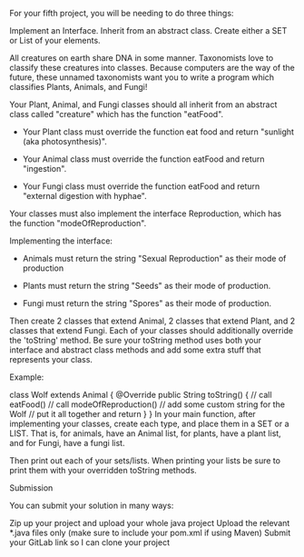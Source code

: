 For your fifth project, you will be needing to do three things:

Implement an Interface.
Inherit from an abstract class.
Create either a SET or List of your elements.

All creatures on earth share DNA in some manner. Taxonomists love to classify these creatures into classes. Because computers are the way of the future, these unnamed taxonomists want you to write a program which classifies Plants, Animals, and Fungi!

Your Plant, Animal, and Fungi classes should all inherit from an abstract class called "creature" which has the function "eatFood".

- Your Plant class must override the function eat food and return "sunlight (aka photosynthesis)".

- Your Animal class must override the function eatFood and return "ingestion".

- Your Fungi class must override the function eatFood and return "external digestion with hyphae".



Your classes must also implement the interface Reproduction, which has the function "modeOfReproduction".

Implementing the interface:

- Animals must return the string "Sexual Reproduction" as their mode of production

- Plants must return the string "Seeds" as their mode of production.

- Fungi must return the string "Spores" as their mode of production.



Then create 2 classes that extend Animal, 2 classes that extend Plant, and 2 classes that extend Fungi.  Each of your classes should additionally override the 'toString' method. Be sure your toString method uses both your interface and abstract class methods and add some extra stuff that represents your class.

Example:

class Wolf extends Animal {
@Override
public String toString() {
// call eatFood()
// call modeOfReproduction()
// add some custom string for the Wolf
// put it all together and return
}
}
In your main function, after implementing your classes, create each type, and place them in a SET or a LIST. That is, for animals, have an Animal list, for plants, have a plant list, and for Fungi, have a fungi list.

Then print out each of your sets/lists. When printing your lists be sure to print them with your overridden toString methods.

Submission

You can submit your solution in many ways:

Zip up your project and upload your whole java project
Upload the relevant *.java files only (make sure to include your pom.xml if using Maven)
Submit your GitLab link so I can clone your project